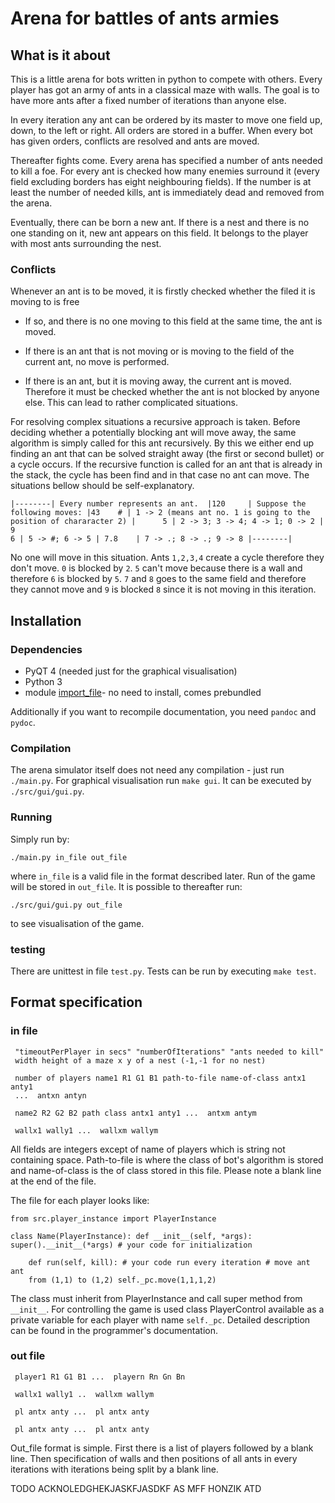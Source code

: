 # Arena for battles of ants armies

## What is it about

This is a little arena for bots written in python to compete with others. Every
player has got an army of ants in a classical maze with walls. The goal is to
have more ants after a fixed number of iterations than anyone else.

In every iteration any ant can be ordered by its master to move one field up,
down, to the left or right. All orders are stored in a buffer. When every bot
has given orders, conflicts are resolved and ants are moved.

Thereafter fights come. Every arena has specified a number of ants needed to
kill a foe. For every ant is checked how many enemies surround it (every field
excluding borders has eight neighbouring fields). If the number is at least the
number of needed kills, ant is immediately dead and removed from the arena.

Eventually, there can be born a new ant. If there is a nest and there is no one
standing on it, new ant appears on this field. It belongs to the player with
most ants surrounding the nest.

### Conflicts

Whenever an ant is to be moved, it is firstly checked whether the filed it is
moving to is free

* If so, and there is no one moving to this field at the same time, the ant is
  moved.

* If there is an ant that is not moving or is moving to the field of the
  current ant, no move is performed. 

* If there is an ant, but it is moving away, the current ant is moved.
  Therefore it must be checked whether the ant is not blocked by anyone else.
  This can lead to rather complicated situations.

For resolving complex situations a recursive approach is taken. Before deciding
whether a potentially blocking ant will move away, the same algorithm is simply
called for this ant recursively. By this we either end up finding an ant that
can be solved straight away (the first or second bullet) or a cycle occurs. If
the recursive function is called for an ant that is already in the stack, the
cycle has been find and in that case no ant can move. The situations bellow
should be self-explanatory.

	|--------| Every number represents an ant.  |120     | Suppose the
	following moves: |43    # | 1 -> 2 (means ant no. 1 is going to the
	position of chararacter 2) |      5 | 2 -> 3; 3 -> 4; 4 -> 1; 0 -> 2 |   9
	6 | 5 -> #; 6 -> 5 | 7.8    | 7 -> .; 8 -> .; 9 -> 8 |--------|

No one will move in this situation. Ants `1,2,3,4` create a cycle therefore
they don't move. `0` is blocked by `2`. `5` can't move because there is a wall
and therefore `6` is blocked by `5`. `7` and `8` goes to the same field and
therefore they cannot move and `9` is blocked `8` since it is not moving in
this iteration.


## Installation

### Dependencies

* PyQT 4 (needed just for the graphical visualisation)
* Python 3
* module [import\_file](https://pypi.python.org/pypi/import_file)- no need to
  install, comes prebundled

Additionally if you want to recompile documentation, you need `pandoc` and
`pydoc`.

### Compilation

The arena simulator itself does not need any compilation - just run
`./main.py`. For graphical visualisation run `make gui`. It can be executed by
`./src/gui/gui.py`.

### Running

Simply run by:

`./main.py in_file out_file`

where `in_file` is a valid file in the format described later. Run of the game
will be stored in `out_file`. It is possible to thereafter run:

`./src/gui/gui.py out_file`

to see visualisation of the game.

###  testing

There are unittest in file `test.py`. Tests can be run by executing `make test`.

## Format specification

### in file

	 "timeoutPerPlayer in secs" "numberOfIterations" "ants needed to kill"
	 width height of a maze x y of a nest (-1,-1 for no nest)
     
	 number of players name1 R1 G1 B1 path-to-file name-of-class antx1 anty1
	 ...  antxn antyn
     
	 name2 R2 G2 B2 path class antx1 anty1 ...  antxm antym
     
	 wallx1 wally1 ...  wallxm wallym
     

All fields are integers except of name of players which is string not containing
space. Path-to-file is where the class of bot's algorithm is stored and
name-of-class is the of class stored in this file. Please note a blank line at
the end of the file.

The file for each player looks like:

	from src.player_instance import PlayerInstance

	class Name(PlayerInstance): def __init__(self, *args):
	super().__init__(*args) # your code for initialization

		def run(self, kill): # your code run every iteration # move ant ant
		from (1,1) to (1,2) self._pc.move(1,1,1,2)
			

The class must inherit from PlayerInstance and call super method from
`__init__`. For controlling the game is used class PlayerControl available as a
private variable for each player with name `self._pc`. Detailed description can
be found in the programmer's documentation.


### out file

	 player1 R1 G1 B1 ...  playern Rn Gn Bn
     
	 wallx1 wally1 ..  wallxm wallym
     
	 pl antx anty ...  pl antx anty
     
	 pl antx anty ...  pl antx anty

   
Out\_file format is simple. First there is a list of players followed by a
blank line. Then specification of walls and then positions of all ants in every
iterations with iterations being split by a blank line.


TODO ACKNOLEDGHEKJASKFJASDKF AS    MFF HONZIK ATD
